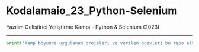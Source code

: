 # Kodalamaio_23_Python-Selenium

Yazılım Geliştirici Yetiştirme Kampı - Python & Selenium (2023)

***

```python
print("Kamp boyunca uygulanan projeleri ve verilen ödevleri bu repo altında paylaşacağım.")
```